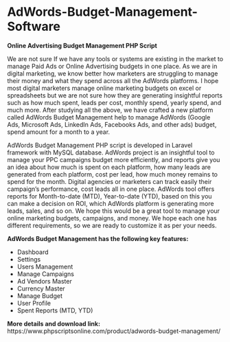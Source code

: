 # AdWords-Budget-Management-Software
<b>Online Advertising Budget Management PHP Script</b>

We are not sure If we have any tools or systems are existing in the market to manage Paid Ads or Online Advertising budgets in one place. As we are in digital marketing, we know better how marketers are struggling to manage their money and what they spend across all the AdWords platforms. I hope most digital marketers manage online marketing budgets on excel or spreadsheets but we are not sure how they are generating insightful reports such as how much spent, leads per cost, monthly spend, yearly spend, and much more. After studying all the above, we have crafted a new platform called AdWords Budget Management help to manage AdWords (Google Ads, Microsoft Ads, LinkedIn Ads, Facebooks Ads, and other ads) budget, spend amount for a month to a year.

AdWords Budget Management PHP script is developed in Laravel framework with MySQL database. AdWords project is an insightful tool to manage your PPC campaigns budget more efficiently, and reports give you an idea about how much is spent on each platform, how many leads are generated from each platform, cost per lead, how much money remains to spend for the month. Digital agencies or marketers can track easily their campaign’s performance, cost leads all in one place. AdWords tool offers reports for Month-to-date (MTD), Year-to-date (YTD), based on this you can make a decision on ROI, which AdWords platform is generating more leads, sales, and so on. We hope this would be a great tool to manage your online marketing budgets, campaigns, and money. We hope each one has different requirements, so we are ready to customize it as per your needs.

<b>AdWords Budget Management has the following key features:</b>

<ul>
<li>Dashboard</li>
<li>Settings</li>
<li>Users Management</li>
<li>Manage Campaigns</li>
<li>Ad Vendors Master</li>
<li>Currency Master</li>
<li>Manage Budget</li>
<li>User Profile</li>
<li>Spent Reports (MTD, YTD)</li>
</ul>
<b>More details and download link:</b></br>
https://www.phpscriptsonline.com/product/adwords-budget-management/
